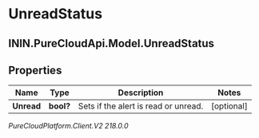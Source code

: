 # UnreadStatus

## ININ.PureCloudApi.Model.UnreadStatus

## Properties

|Name | Type | Description | Notes|
|------------ | ------------- | ------------- | -------------|
| **Unread** | **bool?** | Sets if the alert is read or unread. | [optional] |



_PureCloudPlatform.Client.V2 218.0.0_
